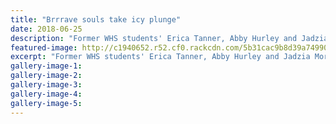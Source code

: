 ```yaml
---
title: "Brrrave souls take icy plunge"
date: 2018-06-25
description: "Former WHS students' Erica Tanner, Abby Hurley and Jadzia Morris with their balloon \"flotation devices\"..."
featured-image: http://c1940652.r52.cf0.rackcdn.com/5b31cac9b8d39a7499002553/Polar-Plunge-2018.gif
excerpt: "Former WHS students' Erica Tanner, Abby Hurley and Jadzia Morris with their balloon \"flotation devices\"."
gallery-image-1: 
gallery-image-2: 
gallery-image-3: 
gallery-image-4: 
gallery-image-5: 
---
```

